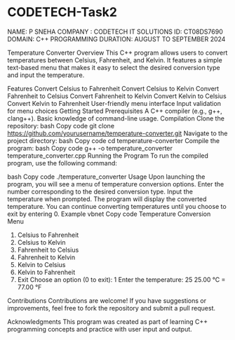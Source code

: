 
# CODETECH-Task2
NAME: P SNEHA
COMPANY : CODETECH IT SOLUTIONS
ID: CT08DS7690
DOMAIN: C++ PROGRAMMING
DURATION: AUGUST TO SEPTEMBER 2024

Temperature Converter
Overview
This C++ program allows users to convert temperatures between Celsius, Fahrenheit, and Kelvin. It features a simple text-based menu that makes it easy to select the desired conversion type and input the temperature.

Features
Convert Celsius to Fahrenheit
Convert Celsius to Kelvin
Convert Fahrenheit to Celsius
Convert Fahrenheit to Kelvin
Convert Kelvin to Celsius
Convert Kelvin to Fahrenheit
User-friendly menu interface
Input validation for menu choices
Getting Started
Prerequisites
A C++ compiler (e.g., g++, clang++).
Basic knowledge of command-line usage.
Compilation
Clone the repository:
bash
Copy code
git clone https://github.com/yourusername/temperature-converter.git
Navigate to the project directory:
bash
Copy code
cd temperature-converter
Compile the program:
bash
Copy code
g++ -o temperature_converter temperature_converter.cpp
Running the Program
To run the compiled program, use the following command:

bash
Copy code
./temperature_converter
Usage
Upon launching the program, you will see a menu of temperature conversion options.
Enter the number corresponding to the desired conversion type.
Input the temperature when prompted.
The program will display the converted temperature.
You can continue converting temperatures until you choose to exit by entering 0.
Example
vbnet
Copy code
Temperature Conversion Menu
1. Celsius to Fahrenheit
2. Celsius to Kelvin
3. Fahrenheit to Celsius
4. Fahrenheit to Kelvin
5. Kelvin to Celsius
6. Kelvin to Fahrenheit
0. Exit
Choose an option (0 to exit): 1
Enter the temperature: 25
25.00 °C = 77.00 °F

Contributions
Contributions are welcome! If you have suggestions or improvements, feel free to fork the repository and submit a pull request.

Acknowledgments
This program was created as part of learning C++ programming concepts and practice with user input and output.



